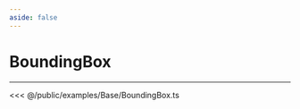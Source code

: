 ```yaml
---
aside: false
---
```


# BoundingBox
---
<Demo src="/examples/Base/BoundingBox.ts" :code="false" :height="700"></Demo>

<<< @/public/examples/Base/BoundingBox.ts